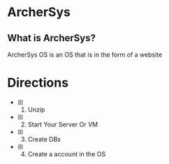 ArcherSys
=========
## What is ArcherSys?
ArcherSys OS is an OS that is in the form of a website

Directions
==========
- [x] 1. Unzip
- [x] 2. Start Your Server Or VM
- [x] 3. Create DBs
- [x] 4. Create a account in the OS

